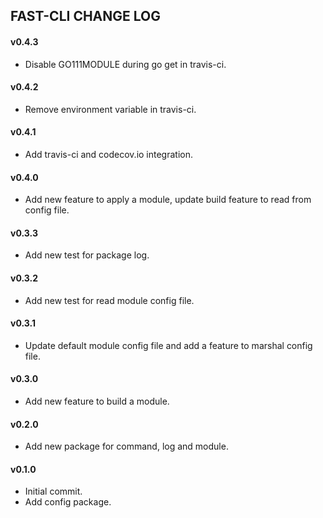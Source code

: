 FAST-CLI CHANGE LOG
-------------------

#### v0.4.3

- Disable GO111MODULE during go get in travis-ci.

#### v0.4.2

- Remove environment variable in travis-ci.

#### v0.4.1

- Add travis-ci and codecov.io integration.

#### v0.4.0

- Add new feature to apply a module, update build feature to read from config file.

#### v0.3.3

- Add new test for package log.

#### v0.3.2

- Add new test for read module config file.

#### v0.3.1

- Update default module config file and add a feature to marshal config file.

#### v0.3.0

- Add new feature to build a module.

#### v0.2.0

- Add new package for command, log and module.

#### v0.1.0

- Initial commit.
- Add config package.